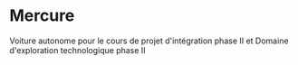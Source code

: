 # Mercure
Voiture autonome pour le cours de projet d'intégration phase II et Domaine d'exploration technologique phase II
